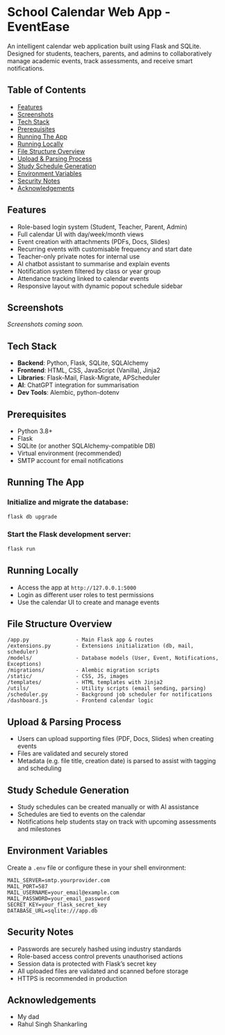 # School Calendar Web App - EventEase

An intelligent calendar web application built using Flask and SQLite. Designed for students, teachers, parents, and admins to collaboratively manage academic events, track assessments, and receive smart notifications.

## Table of Contents

- [Features](#features)  
- [Screenshots](#screenshots)  
- [Tech Stack](#tech-stack)  
- [Prerequisites](#prerequisites)  
- [Running The App](#running-the-app)  
- [Running Locally](#running-locally)  
- [File Structure Overview](#file-structure-overview)  
- [Upload & Parsing Process](#upload--parsing-process)  
- [Study Schedule Generation](#study-schedule-generation)  
- [Environment Variables](#environment-variables)  
- [Security Notes](#security-notes)  
- [Acknowledgements](#acknowledgements)

## Features

- Role-based login system (Student, Teacher, Parent, Admin)
- Full calendar UI with day/week/month views
- Event creation with attachments (PDFs, Docs, Slides)
- Recurring events with customisable frequency and start date
- Teacher-only private notes for internal use
- AI chatbot assistant to summarise and explain events
- Notification system filtered by class or year group
- Attendance tracking linked to calendar events
- Responsive layout with dynamic popout schedule sidebar

## Screenshots

_Screenshots coming soon._

## Tech Stack

- **Backend**: Python, Flask, SQLite, SQLAlchemy  
- **Frontend**: HTML, CSS, JavaScript (Vanilla), Jinja2  
- **Libraries**: Flask-Mail, Flask-Migrate, APScheduler  
- **AI**: ChatGPT integration for summarisation  
- **Dev Tools**: Alembic, python-dotenv

## Prerequisites

- Python 3.8+  
- Flask  
- SQLite (or another SQLAlchemy-compatible DB)  
- Virtual environment (recommended)  
- SMTP account for email notifications

## Running The App

### Initialize and migrate the database:

```bash
flask db upgrade
```

### Start the Flask development server:

```bash
flask run
```

## Running Locally

- Access the app at `http://127.0.0.1:5000`
- Login as different user roles to test permissions
- Use the calendar UI to create and manage events

## File Structure Overview

```text
/app.py               - Main Flask app & routes  
/extensions.py        - Extensions initialization (db, mail, scheduler)  
/models/              - Database models (User, Event, Notifications, Exceptions)  
/migrations/          - Alembic migration scripts  
/static/              - CSS, JS, images  
/templates/           - HTML templates with Jinja2  
/utils/               - Utility scripts (email sending, parsing)  
/scheduler.py         - Background job scheduler for notifications  
/dashboard.js         - Frontend calendar logic  
```

## Upload & Parsing Process

- Users can upload supporting files (PDF, Docs, Slides) when creating events  
- Files are validated and securely stored  
- Metadata (e.g. file title, creation date) is parsed to assist with tagging and scheduling

## Study Schedule Generation

- Study schedules can be created manually or with AI assistance  
- Schedules are tied to events on the calendar  
- Notifications help students stay on track with upcoming assessments and milestones

## Environment Variables

Create a `.env` file or configure these in your shell environment:

```env
MAIL_SERVER=smtp.yourprovider.com
MAIL_PORT=587
MAIL_USERNAME=your_email@example.com
MAIL_PASSWORD=your_email_password
SECRET_KEY=your_flask_secret_key
DATABASE_URL=sqlite:///app.db
```

## Security Notes

- Passwords are securely hashed using industry standards  
- Role-based access control prevents unauthorised actions  
- Session data is protected with Flask’s secret key  
- All uploaded files are validated and scanned before storage  
- HTTPS is recommended in production

## Acknowledgements

- My dad
- Rahul Singh Shankarling
